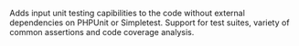 Adds input unit testing capibilities to the code without external dependencies on PHPUnit or Simpletest. Support for test suites, variety of common assertions and code coverage analysis.